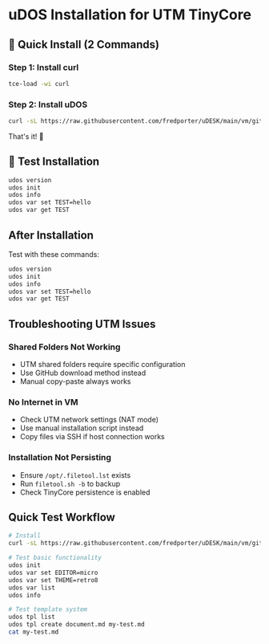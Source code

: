 # uDOS Installation for UTM TinyCore

## 🚀 Quick Install (2 Commands)

### Step 1: Install curl
```bash
tce-load -wi curl
```

### Step 2: Install uDOS
```bash
curl -sL https://raw.githubusercontent.com/fredporter/uDESK/main/vm/github-install.sh | bash
```

That's it! 🎉

## 🧪 Test Installation
```bash
udos version
udos init
udos info
udos var set TEST=hello
udos var get TEST
```

## After Installation
Test with these commands:
```bash
udos version
udos init
udos info
udos var set TEST=hello
udos var get TEST
```

## Troubleshooting UTM Issues

### Shared Folders Not Working
- UTM shared folders require specific configuration
- Use GitHub download method instead
- Manual copy-paste always works

### No Internet in VM
- Check UTM network settings (NAT mode)
- Use manual installation script instead
- Copy files via SSH if host connection works

### Installation Not Persisting
- Ensure `/opt/.filetool.lst` exists
- Run `filetool.sh -b` to backup
- Check TinyCore persistence is enabled

## Quick Test Workflow
```bash
# Install
curl -sL https://raw.githubusercontent.com/fredporter/uDESK/main/vm/github-install.sh | bash

# Test basic functionality
udos init
udos var set EDITOR=micro
udos var set THEME=retro8
udos var list
udos info

# Test template system
udos tpl list
udos tpl create document.md my-test.md
cat my-test.md
```
